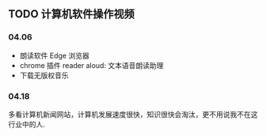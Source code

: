 
## TODO 计算机软件操作视频

### 04.06

- 朗读软件  Edge 浏览器 
-  chrome 插件 reader aloud: 文本语音朗读助理
- 下载无版权音乐


### 04.18

多看计算机新闻网站，计算机发展速度很快，知识很快会淘汰，更不用说我不在这行业中的人.


